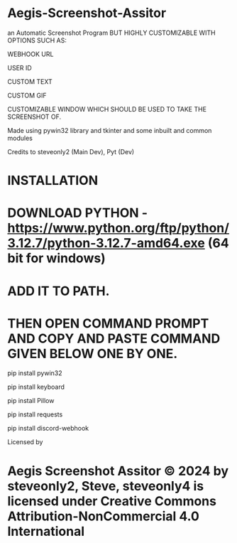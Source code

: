 # Aegis-Screenshot-Assitor

an Automatic Screenshot Program BUT HIGHLY CUSTOMIZABLE WITH OPTIONS SUCH AS:

WEBHOOK URL

USER ID

CUSTOM TEXT

CUSTOM GIF

CUSTOMIZABLE WINDOW WHICH SHOULD BE USED TO TAKE THE SCREENSHOT OF.

Made using pywin32 library and tkinter and some inbuilt and common modules

Credits to steveonly2 (Main Dev), Pyt (Dev)


# INSTALLATION

# DOWNLOAD PYTHON -https://www.python.org/ftp/python/3.12.7/python-3.12.7-amd64.exe (64 bit for windows)

# ADD IT TO PATH.

# THEN OPEN COMMAND PROMPT AND COPY AND PASTE COMMAND GIVEN BELOW ONE BY ONE.

pip install pywin32

pip install keyboard

pip install Pillow

pip install requests

pip install discord-webhook


Licensed by

# Aegis Screenshot Assitor © 2024 by steveonly2, Steve, steveonly4 is licensed under Creative Commons Attribution-NonCommercial 4.0 International  #
